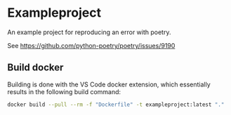 # Exampleproject

An example project for reproducing an error with poetry.

See https://github.com/python-poetry/poetry/issues/9190

## Build docker

Building is done with the VS Code docker extension, which essentially results in the following build command:

```sh
docker build --pull --rm -f "Dockerfile" -t exampleproject:latest "." 
```
